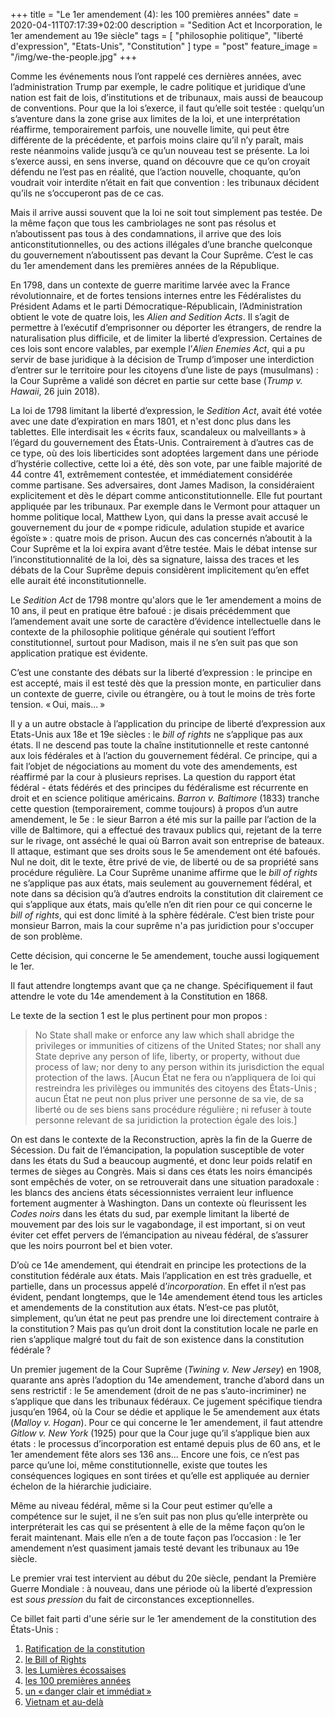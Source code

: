 +++
title = "Le 1er amendement (4): les 100 premières années"
date = 2020-04-11T07:17:39+02:00
description = "Sedition Act et Incorporation, le 1er amendement au 19e siècle"
tags = [ "philosophie politique", "liberté d'expression", "Etats-Unis", "Constitution" ]
type = "post"
feature_image = "/img/we-the-people.jpg"
+++

Comme les événements nous l’ont rappelé ces dernières années, avec l’administration Trump par exemple, le cadre politique et juridique d’une nation est fait de lois, d’institutions et de tribunaux, mais aussi de beaucoup de conventions. Pour que la loi s’exerce, il faut qu’elle soit testée : quelqu’un s’aventure dans la zone grise aux limites de la loi, et une interprétation réaffirme, temporairement parfois, une nouvelle limite, qui peut être différente de la précédente, et parfois moins claire qu’il n’y paraît, mais reste néanmoins valide jusqu’à ce qu’un nouveau test se présente. La loi s’exerce aussi, en sens inverse, quand on découvre que ce qu’on croyait défendu ne l’est pas en réalité, que l’action nouvelle, choquante, qu’on voudrait voir interdite n’était en fait que convention : les tribunaux décident qu’ils ne s’occuperont pas de ce cas.

Mais il arrive aussi souvent que la loi ne soit tout simplement pas testée. De la même façon que tous les cambriolages ne sont pas résolus et n’aboutissent pas tous à des condamnations, il arrive que des lois anticonstitutionnelles, ou des actions illégales d’une branche quelconque du gouvernement n’aboutissent pas devant la Cour Suprême. C’est le cas du 1er amendement dans les premières années de la République.

En 1798, dans un contexte de guerre maritime larvée avec la France révolutionnaire, et de fortes tensions internes entre les Fédéralistes du Président Adams et le parti Démocratique-Républicain, l’Administration obtient le vote de quatre lois, les _Alien and Sedition Acts_. Il s’agit de permettre à l’exécutif d’emprisonner ou déporter les étrangers, de rendre la naturalisation plus difficile, et de limiter la liberté d’expression. Certaines de ces lois sont encore valables, par exemple l’_Alien Enemies Act_, qui a pu servir de base juridique à la décision de Trump d’imposer une interdiction d’entrer sur le territoire pour les citoyens d’une liste de pays (musulmans) : la Cour Suprême a validé son décret en partie sur cette base (_Trump v. Hawaii_, 26 juin 2018).

La loi de 1798 limitant la liberté d’expression, le _Sedition Act_, avait été votée avec une date d’expiration en mars 1801, et n'est donc plus dans les tablettes. Elle interdisait les « écrits faux, scandaleux ou malveillants » à l’égard du gouvernement des États-Unis. Contrairement à d’autres cas de ce type, où des lois liberticides sont adoptées largement dans une période d’hystérie collective, cette loi a été, dès son vote, par une faible majorité de 44 contre 41, extrêmement contestée, et immédiatement considérée comme partisane. Ses adversaires, dont James Madison, la considéraient explicitement et dès le départ comme anticonstitutionnelle. Elle fut pourtant appliquée par les tribunaux. Par exemple dans le Vermont pour attaquer un homme politique local, Matthew Lyon, qui dans la presse avait accusé le gouvernement du jour de « pompe ridicule, adulation stupide et avarice égoïste » : quatre mois de prison. Aucun des cas concernés n’aboutit à la Cour Suprême et la loi expira avant d’être testée. Mais le débat intense sur l’inconstitutionnalité de la loi, dès sa signature, laissa des traces et les débats de la Cour Suprême depuis considèrent implicitement qu’en effet elle aurait été inconstitutionnelle.

Le _Sedition Act_ de 1798 montre qu'alors que le 1er amendement a moins de 10 ans, il peut en pratique être bafoué : je disais précédemment que l’amendement avait une sorte de caractère d’évidence intellectuelle dans le contexte de la philosophie politique générale qui soutient l’effort constitutionnel, surtout pour Madison, mais il ne s’en suit pas que son application pratique est évidente.

C’est une constante des débats sur la liberté d’expression : le principe en est accepté, mais il est testé dès que la pression monte, en particulier dans un contexte de guerre, civile ou étrangère, ou à tout le moins de très forte tension. « Oui, mais... »

Il y a un autre obstacle à l’application du principe de liberté d’expression aux Etats-Unis aux 18e et 19e siècles : le _bill of rights_ ne s’applique pas aux états. Il ne descend pas toute la chaîne institutionnelle et reste cantonné aux lois fédérales et à l’action du gouvernement fédéral. Ce principe, qui a fait l’objet de négociations au moment du vote des amendements, est réaffirmé par la cour à plusieurs reprises. La question du rapport état fédéral - états fédérés et des principes du fédéralisme est récurrente en droit et en science politique américains. _Barron v. Baltimore_ (1833) tranche cette question (temporairement, comme toujours) à propos d’un autre amendement, le 5e : le sieur Barron a été mis sur la paille par l’action de la ville de Baltimore, qui a effectué des travaux publics qui, rejetant de la terre sur le rivage, ont asséché le quai où Barron avait son entreprise de bateaux. Il attaque, estimant que ses droits sous le 5e amendement ont été bafoués. Nul ne doit, dit le texte, être privé de vie, de liberté ou de sa propriété sans procédure régulière. La Cour Suprême unanime affirme que le _bill of rights_ ne s’applique pas aux états, mais seulement au gouvernement fédéral, et note dans sa décision qu’à d’autres endroits la constitution dit clairement ce qui s’applique aux états, mais qu’elle n’en dit rien pour ce qui concerne le _bill of rights_, qui est donc limité à la sphère fédérale. C’est bien triste pour monsieur Barron, mais la cour suprême n'a pas juridiction pour s'occuper de son problème.

Cette décision, qui concerne le 5e amendement, touche aussi logiquement le 1er.

Il faut attendre longtemps avant que ça ne change. Spécifiquement il faut attendre le vote du 14e amendement à la Constitution en 1868.

Le texte de la section 1 est le plus pertinent pour mon propos :

> No State shall make or enforce any law which shall abridge the privileges or immunities of citizens of the United States; nor shall any State deprive any person of life, liberty, or property, without due process of law; nor deny to any person within its jurisdiction the equal protection of the laws. [Aucun État ne fera ou n’appliquera de loi qui restreindra les privilèges ou immunités des citoyens des États-Unis ; aucun État ne peut non plus priver une personne de sa vie, de sa liberté ou de ses biens sans procédure régulière ; ni refuser à toute personne relevant de sa juridiction la protection égale des lois.]

On est dans le contexte de la Reconstruction, après la fin de la Guerre de Sécession. Du fait de l’émancipation, la population susceptible de voter dans les états du Sud a beaucoup augmenté, et donc leur poids relatif en termes de sièges au Congrès. Mais si dans ces états les noirs émancipés sont empêchés de voter, on se retrouverait dans une situation paradoxale : les blancs des anciens états sécessionnistes verraient leur influence fortement augmenter à Washington. Dans un contexte où fleurissent les _Codes noirs_ dans les états du sud, par exemple limitant la liberté de mouvement par des lois sur le vagabondage, il est important, si on veut éviter cet effet pervers de l’émancipation au niveau fédéral, de s’assurer que les noirs pourront bel et bien voter.

D’où ce 14e amendement, qui étendrait en principe les protections de la constitution fédérale aux états. Mais l’application en est très graduelle, et partielle, dans un processus appelé d’_incorporation_. En effet il n’est pas évident, pendant longtemps, que le 14e amendement étend tous les articles et amendements de la constitution aux états. N’est-ce pas plutôt, simplement, qu’un état ne peut pas prendre une loi directement contraire à la constitution ? Mais pas qu’un droit dont la constitution locale ne parle en rien s’applique malgré tout du fait de son existence dans la constitution fédérale ?

Un premier jugement de la Cour Suprême (_Twining v. New Jersey_) en 1908, quarante ans après l’adoption du 14e amendement, tranche d’abord dans un sens restrictif : le 5e amendement (droit de ne pas s’auto-incriminer) ne s’applique que dans les tribunaux fédéraux. Ce jugement spécifique tiendra jusqu’en 1964, où la Cour se dédie et applique le 5e amendement aux états (_Malloy v. Hogan_). Pour ce qui concerne le 1er amendement, il faut attendre _Gitlow v. New York_ (1925) pour que la Cour juge qu’il s’applique bien aux états : le processus d’incorporation est entamé depuis plus de 60 ans, et le 1er amendement fête alors ses 136 ans... Encore une fois, ce n’est pas parce qu’une loi, même constitutionnelle, existe que toutes les conséquences logiques en sont tirées et qu’elle est appliquée au dernier échelon de la hiérarchie judiciaire.

Même au niveau fédéral, même si la Cour peut estimer qu’elle a compétence sur le sujet, il ne s’en suit pas non plus qu’elle interprète ou interpréterait les cas qui se présentent à elle de la même façon qu’on le ferait maintenant. Mais elle n’en a de toute façon pas l’occasion : le 1er amendement n’est quasiment jamais testé devant les tribunaux au 19e siècle.

Le premier vrai test intervient au début du 20e siècle, pendant la Première Guerre Mondiale : à nouveau, dans une période où la liberté d’expression est _sous pression_ du fait de circonstances exceptionnelles.

Ce billet fait parti d'une série sur le 1er amendement de la constitution des États-Unis :

1. [Ratification de la constitution](/blog/premier-amendement-1/)
1. [le Bill of Rights](/blog/premier-amendement-2/)
1. [les Lumières écossaises](/blog/premier-amendement-3/)
1. [les 100 premières années](/blog/premier-amendement-4/)
1. [un « danger clair et immédiat »](/blog/premier-amendement-5/)
1. [Vietnam et au-delà](/blog/premier-amendement-6/)
